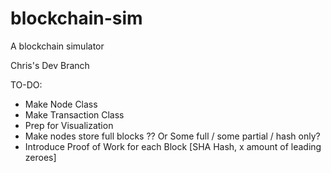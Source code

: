 # blockchain-sim
A blockchain simulator 

Chris's Dev Branch

TO-DO:
- Make Node Class
- Make Transaction Class
- Prep for Visualization
- Make nodes store full blocks ?? Or Some full / some partial / hash only?
- Introduce Proof of Work for each Block [SHA Hash, x amount of leading zeroes]

